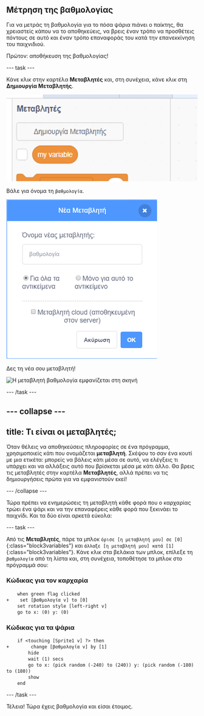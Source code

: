 ## Μέτρηση της βαθμολογίας

Για να μετράς τη βαθμολογία για το πόσα ψάρια πιάνει ο παίκτης, θα χρειαστείς κάπου να το αποθηκεύεις, να βρεις έναν τρόπο να προσθέτεις πόντους σε αυτό και έναν τρόπο επαναφοράς του κατά την επανεκκίνηση του παιχνιδιού.

Πρώτον: αποθήκευση της βαθμολογίας!

--- task ---

Κάνε κλικ στην καρτέλα **Μεταβλητές** και, στη συνέχεια, κάνε κλικ στη **Δημιουργία Μεταβλητής**.

![](images/catch5.png)

Βάλε για όνομα τη `βαθμολογία`.

![](images/catch6.png)

Δες τη νέα σου μεταβλητή!

![Η μεταβλητή βαθμολογία εμφανίζεται στη σκηνή](images/βαθμολογίαVariableStage.png)

--- /task ---

--- collapse ---
---
title: Τι είναι οι μεταβλητές;
---

Όταν θέλεις να αποθηκεύσεις πληροφορίες σε ένα πρόγραμμα, χρησιμοποιείς κάτι που ονομάζεται **μεταβλητή**. Σκέψου το σαν ένα κουτί με μια ετικέτα: μπορείς να βάλεις κάτι μέσα σε αυτό, να ελέγξεις τι υπάρχει και να αλλάξεις αυτό που βρίσκεται μέσα με κάτι άλλο. Θα βρεις τις μεταβλητές στην καρτέλα **Μεταβλητές**, αλλά πρέπει να τις δημιουργήσεις πρώτα για να εμφανιστούν εκεί!

--- /collapse ---

Τώρα πρέπει να ενημερώσεις τη μεταβλητή κάθε φορά που ο καρχαρίας τρώει ένα ψάρι και να την επαναφέρεις κάθε φορά που ξεκινάει το παιχνίδι. Και τα δύο είναι αρκετά εύκολα:

--- task ---

Από τις **Μεταβλητές**, πάρε τα μπλοκ `όρισε [η μεταβλητή μου] σε [0]`{:class="block3variables"} και `άλλαξε [η μεταβλητή μου] κατά [1]`{:class="block3variables"}. Κάνε κλικ στα βελάκια των μπλοκ, επίλεξε τη `βαθμολογία` από τη λίστα και, στη συνέχεια, τοποθέτησε τα μπλοκ στο πρόγραμμά σου:

### Κώδικας για τον καρχαρία

```blocks3
    when green flag clicked
+    set [βαθμολογία v] to [0]
    set rotation style [left-right v]
    go to x: (0) y: (0)
```

### Κώδικας για τα ψάρια

```blocks3
    if <touching [Sprite1 v] ?> then
+        change [βαθμολογία v] by [1]
        hide
        wait (1) secs
        go to x: (pick random (-240) to (240)) y: (pick random (-180) to (180))
        show
    end
```

--- /task ---

Τέλεια! Τώρα έχεις βαθμολογία και είσαι έτοιμος.